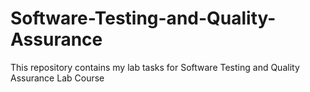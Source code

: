 # Software-Testing-and-Quality-Assurance

This repository contains my lab tasks for Software Testing and Quality Assurance Lab Course
